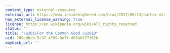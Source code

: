 ```yaml
---
content_type: external-resource
external_url: https://www.insidehighered.com/news/2017/06/13/author-discusses-his-new-history-american-higher-education
has_external_license_warning: true
license: https://en.wikipedia.org/wiki/All_rights_reserved
status: ''
title: "\u201CFor the Common Good.\u201D"
uid: 7d9adbcb-5c97-4799-9e7f-d9546f77362b
wayback_url: ''
---
```

